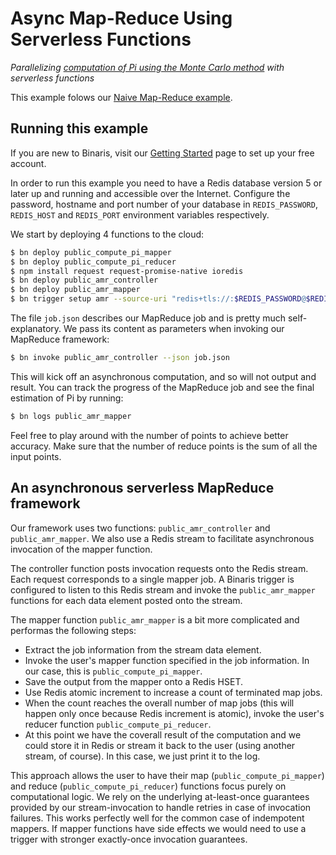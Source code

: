 # Async Map-Reduce Using Serverless Functions
*Parallelizing [computation of Pi using the Monte Carlo method](https://www.geeksforgeeks.org/estimating-value-pi-using-monte-carlo/) with serverless functions*

This example folows our [Naive Map-Reduce example](../naive-map-reduce).

## Running this example

If you are new to Binaris, visit our [Getting Started](https://dev.binaris.com/tutorials/python/getting-started/) page to set up your free account.

In order to run this example you need to have a Redis database version 5 or later up and running and accessible over the Internet. Configure the password, hostname and port number of your database in `REDIS_PASSWORD`, `REDIS_HOST` and `REDIS_PORT` environment variables respectively.

We start by deploying 4 functions to the cloud:

```bash
$ bn deploy public_compute_pi_mapper
$ bn deploy public_compute_pi_reducer
$ npm install request request-promise-native ioredis
$ bn deploy public_amr_controller
$ bn deploy public_amr_mapper
$ bn trigger setup amr --source-uri "redis+tls://:$REDIS_PASSWORD@$REDIS_HOST:$REDIS_PORT#inputs" --target public_amr_mapper
```

The file `job.json` describes our MapReduce job and is pretty much self-explanatory. We pass its content as parameters when invoking our MapReduce framework:

```bash
$ bn invoke public_amr_controller --json job.json
```

This will kick off an asynchronous computation, and so will not output and result. You can track the progress of the MapReduce job and see the final estimation of Pi by running:

```bash
$ bn logs public_amr_mapper
```

Feel free to play around with the number of points to achieve better accuracy. Make sure that the number of reduce points is the sum of all the input points.

## An asynchronous serverless MapReduce framework

Our framework uses two functions: `public_amr_controller` and `public_amr_mapper`. We also use a Redis stream to facilitate asynchronous invocation of the mapper function.

The controller function posts invocation requests onto the Redis stream. Each request corresponds to a single mapper job. A Binaris trigger is configured to listen to this Redis stream and invoke the `public_amr_mapper` functions for each data element posted onto the stream.

The mapper function `public_amr_mapper` is a bit more complicated and performas the following steps:
* Extract the job information from the stream data element.
* Invoke the user's mapper function specified in the job information. In our case, this is `public_compute_pi_mapper`.
* Save the output from the mapper onto a Redis HSET.
* Use Redis atomic increment to increase a count of terminated map jobs.
* When the count reaches the overall number of map jobs (this will happen only once because Redis increment is atomic), invoke the user's reducer function `public_compute_pi_reducer`.
* At this point we have the coverall result of the computation and we could store it in Redis or stream it back to the user (using another stream, of course). In this case, we just print it to the log.

This approach allows the user to have their map (`public_compute_pi_mapper`) and reduce (`public_compute_pi_reducer`) functions focus purely on computational logic. We rely on the underlying at-least-once guarantees provided by our stream-invocation to handle retries in case of invocation failures. This works perfectly well for the common case of indempotent mappers. If mapper functions have side effects we would need to use a trigger with stronger exactly-once invocation guarantees.
